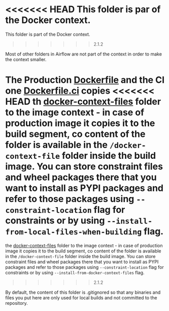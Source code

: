 <!--
 Licensed to the Apache Software Foundation (ASF) under one
 or more contributor license agreements.  See the NOTICE file
 distributed with this work for additional information
 regarding copyright ownership.  The ASF licenses this file
 to you under the Apache License, Version 2.0 (the
 "License"); you may not use this file except in compliance
 with the License.  You may obtain a copy of the License at

   http://www.apache.org/licenses/LICENSE-2.0

 Unless required by applicable law or agreed to in writing,
 software distributed under the License is distributed on an
 "AS IS" BASIS, WITHOUT WARRANTIES OR CONDITIONS OF ANY
 KIND, either express or implied.  See the License for the
 specific language governing permissions and limitations
 under the License.
 -->

<<<<<<< HEAD
This folder is par of the Docker context.
=======
This folder is part of the Docker context.
>>>>>>> 2.1.2

Most of other folders in Airflow are not part of the context in order to make the context smaller.

The Production [Dockerfile](../Dockerfile) and the CI one [Dockerfile.ci](../Dockerfile.ci) copies
<<<<<<< HEAD
th [docker-context-files](.) folder to the image context - in case of production image it copies it to
the build segment, co content of the folder is available in the `/docker-context-file` folder inside
the build image. You can store constraint files and wheel
packages there that you want to install as PYPI packages and refer to those packages using
`--constraint-location` flag for constraints or by using `--install-from-local-files-when-building` flag.
=======
the [docker-context-files](.) folder to the image context - in case of production image it copies it to
the build segment, co content of the folder is available in the `/docker-context-file` folder inside
the build image. You can store constraint files and wheel
packages there that you want to install as PYPI packages and refer to those packages using
`--constraint-location` flag for constraints or by using `--install-from-docker-context-files` flag.
>>>>>>> 2.1.2

By default, the content of this folder is .gitignored so that any binaries and files you put here are only
used for local builds and not committed to the repository.
